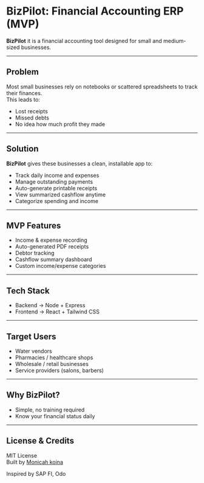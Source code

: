 # BizPilot: Financial Accounting ERP (MVP)

**BizPilot** it is a financial accounting tool designed for small and medium-sized businesses.  

---

##  Problem

Most small businesses rely on notebooks or scattered spreadsheets to track their finances.  
This leads to:
- Lost receipts
- Missed debts
- No idea how much profit they made

---

##  Solution

**BizPilot** gives these businesses a clean, installable app to:

-  Track daily income and expenses  
-  Manage outstanding payments  
-  Auto-generate printable receipts  
-  View summarized cashflow anytime  
- Categorize spending and income

---

##  MVP Features

-  Income & expense recording
-  Auto-generated PDF receipts
-  Debtor tracking
-  Cashflow summary dashboard
-  Custom income/expense categories

---

## Tech Stack

-  Backend -> Node + Express
-  Frontend -> React + Tailwind CSS

---

## Target Users

-  Water vendors  
-  Pharmacies / healthcare shops  
-  Wholesale / retail businesses  
-  Service providers (salons, barbers)   

---

##  Why BizPilot?

 
-  Simple, no training required    
-  Know your financial status daily  


---


## License & Credits

MIT License  
Built by [Monicah koina](https://github.com/MonicahKoina)

Inspired by SAP FI, Odo

